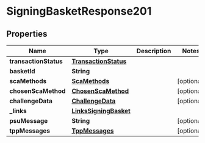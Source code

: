 
# SigningBasketResponse201

## Properties
Name | Type | Description | Notes
------------ | ------------- | ------------- | -------------
**transactionStatus** | [**TransactionStatus**](TransactionStatus.md) |  | 
**basketId** | **String** |  | 
**scaMethods** | [**ScaMethods**](ScaMethods.md) |  |  [optional]
**chosenScaMethod** | [**ChosenScaMethod**](ChosenScaMethod.md) |  |  [optional]
**challengeData** | [**ChallengeData**](ChallengeData.md) |  |  [optional]
**_links** | [**LinksSigningBasket**](LinksSigningBasket.md) |  | 
**psuMessage** | **String** |  |  [optional]
**tppMessages** | [**TppMessages**](TppMessages.md) |  |  [optional]




